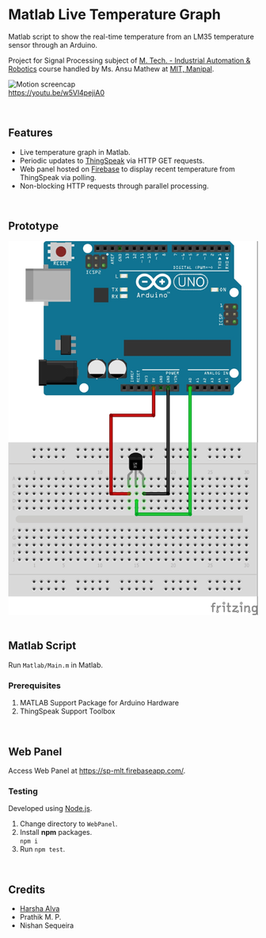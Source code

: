 # Matlab Live Temperature Graph

Matlab script to show the real-time temperature from an LM35 temperature sensor through an Arduino.

Project for Signal Processing subject of [M. Tech. - Industrial Automation & Robotics](https://manipal.edu/mit/programs/program-list/mtech/mtech-in-industrial-automation-robotics-manipal-university.html) course handled by Ms. Ansu Mathew at [MIT, Manipal](https://manipal.edu/mit.html).

![Motion screencap](https://media.giphy.com/media/xT9IgNNT9yq9OOXlL2/giphy.gif)    
https://youtu.be/w5Vl4pejiA0

&nbsp;

## Features
* Live temperature graph in Matlab.
* Periodic updates to [ThingSpeak](https://thingspeak.com/) via HTTP GET requests.
* Web panel hosted on [Firebase](https://firebase.google.com/) to display recent temperature from ThingSpeak via polling.
* Non-blocking HTTP requests through parallel processing.

&nbsp;

## Prototype
![prototype](https://github.com/aharshac/MatlabLiveTempGraph/raw/master/Prototype/prototype.jpg)
&nbsp;

##  Matlab Script
Run `Matlab/Main.m` in Matlab.

### Prerequisites
1. MATLAB Support Package for Arduino Hardware
2. ThingSpeak Support Toolbox

&nbsp;

## Web Panel
Access Web Panel at https://sp-mlt.firebaseapp.com/.

### Testing
Developed using [Node.js](http://nodejs.org/).
1. Change directory to `WebPanel`.
2. Install **npm** packages.    
`npm i`
3. Run `npm test`.

&nbsp;

## Credits
- [Harsha Alva](https://alvaharsha.com/)
- Prathik M. P.
- Nishan Sequeira